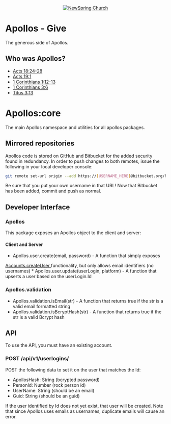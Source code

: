 <p align="center" >
  <a href="http://newspring.cc">
    <img src="https://s3.amazonaws.com/ns.images/newspring/icons/newspring-church-logo-black.png" alt="NewSpring Church" title="NewSpring Church" />
  </a>
</p>

# Apollos - Give

The generous side of Apollos.

## Who was Apollos?

* <a href="https://www.biblegateway.com/passage/?search=Acts%2018:24-28&version=NIV">Acts 18:24-28</a>
* <a href="https://www.biblegateway.com/passage/?search=Acts+19:1&version=NIV">Acts 19:1</a>
* <a href="https://www.biblegateway.com/passage/?search=1+Corinthians+1:12-13&version=NIV">1 Corinthians 1:12-13</a>
* <a href="https://www.biblegateway.com/passage/?search=1%20Corinthians%203:6&version=NIV">1 Corinthians 3:6</a>
* <a href="https://www.biblegateway.com/passage/?search=Titus%203:13&version=NIV">Titus 3:13</a>


# Apollos:core
The main Apollos namespace and utilities for all apollos packages.

## Mirrored repositories

Apollos code is stored on GitHub and Bitbucket for the added security found in
redundancy. In order to push changes to both remotes, issue the following
in your local developer console:

```bash
git remote set-url origin --add https://[USERNAME_HERE]@bitbucket.org/NewSpringChurch/newspring-core.git
```

Be sure that you put your own username in that URL! Now that Bitbucket has been
added, commit and push as normal.

## Developer Interface

<!-- ### Rock

This package exposes a Rock object to the client and server:

#### Server Only

* Rock.baseUrl - A string representing a URL something like "http://rock.com/"
and is set in the settings.json
* Rock.tokenName - A string with the value from the settings.json representing
the name by which the token is referred to in API requests to Rock
* Rock.token - A string with the value from the settings.json representing
the token by which API requests to Rock can authenticate
* Rock.users.refresh() - A function that queries Rock for userlogins at
api/UserLogin and upserts users based on the result. This is run at Meteor
startup.
* Rock.apiRequest(method, resource, callback) - A function that makes an API
request to Rock and returns the result in the callback with the parameters:
error and result

#### Client and Server

* Rock.name - A string to identify the server endpoint by name like "Rock"
* Rock.isAlive() - A function that returns true if the server at baseUrl has
responded to the most recent ping (30 second intervals). -->

### Apollos

This package exposes an Apollos object to the client and server:

#### Client and Server

* Apollos.user.create(email, password) - A function that simply exposes
<a href="http://docs.meteor.com/#/full/accounts_oncreateuser">
  Accounts.createUser
</a>
functionality, but only allows email identifiers (no usernames)
* Apollos.user.update(userLogin, platform) - A function that upserts a user based
on the userLogin.Id

### Apollos.validation

* Apollos.validation.isEmail(str) - A function that returns true if the str is a
valid email formatted string
* Apollos.validation.isBcryptHash(str) - A function that returns true if the str
is a valid Bcrypt hash

## API

To use the API, you must have an existing account.

### POST /api/v1/userlogins/

POST the following data to set it on the user that matches the Id:

* ApollosHash: String (bcrypted password)
* PersonId: Number (rock person id)
* UserName: String (should be an email)
* Guid: String (should be an guid)

If the user identified by Id does not yet exist, that user will be created. Note
that since Apollos uses emails as usernames, duplicate emails will cause an
error.
